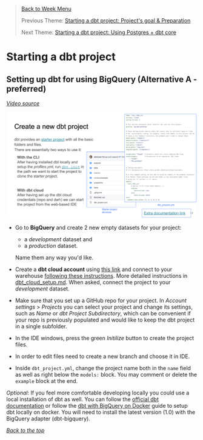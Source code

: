>[Back to Week Menu](README.md)
>
>Previous Theme: [Starting a dbt project: Project's goal & Preparation](goal_preparation.md)
>
>Next Theme: [Starting a dbt project: Using Postgres + dbt core](dbt_project_pg_dbt_core.md)

# Starting a dbt project

## Setting up dbt for using BigQuery (Alternative A - preferred)
_[Video source](https://www.youtube.com/watch?v=iMxh6s_wL4Q&list=PL3MmuxUbc_hJed7dXYoJw8DoCuVHhGEQb&index=36)_

![dbt_project](../images/04_dbt_project.png)

- Go to **BigQuery** and create 2 new empty datasets for your project:
  - a _development_ dataset and 
  - a _production_ dataset.
  
  Name them any way you'd like.
- Create a **dbt cloud account** using [this link](https://www.getdbt.com/signup/) and connect to your warehouse [following these instructions](https://docs.getdbt.com/docs/dbt-cloud/cloud-configuring-dbt-cloud/cloud-setting-up-bigquery-oauth). More detailed instructions in [dbt_cloud_setup.md](dbt_cloud_setup.md). When asked, connect the project to your _development_ dataset.
- Make sure that you set up a GitHub repo for your project. In _Account settings_ > _Projects_ you can select your project and change its settings, such as _Name_ or _dbt Project Subdirectory_, which can be convenient if your repo is previously populated and would like to keep the dbt project in a single subfolder.
- In the IDE windows, press the green _Initilize_ button to create the project files.
- In order to edit files need to create a new branch and choose it in IDE.
- Inside `dbt_project.yml`, change the project name both in the `name` field as well as right below the `models:` block. You may comment or delete the `example` block at the end.

_Optional_: If you feel more comfortable developing locally you could use a local installation of dbt as well. You can follow the [official dbt documentation](https://docs.getdbt.com/dbt-cli/installation) or follow the [dbt with BigQuery on Docker](docker_setup/README.md) guide to setup dbt locally on docker. You will need to install the latest version (1.0) with the BigQuery adapter (dbt-bigquery). 

_[Back to the top](#starting-a-dbt-project)_